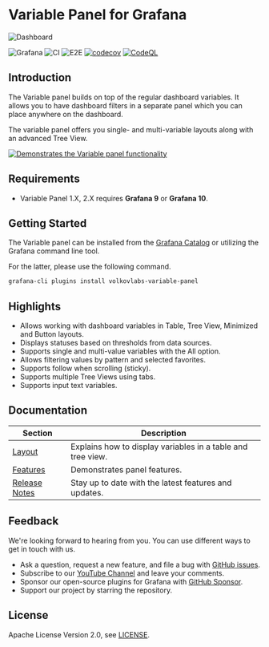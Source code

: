 # Variable Panel for Grafana

![Dashboard](https://github.com/VolkovLabs/volkovlabs-variable-panel/raw/main/src/img/dashboard.png)

![Grafana](https://img.shields.io/badge/Grafana-10.2-orange)
![CI](https://github.com/volkovlabs/volkovlabs-variable-panel/workflows/CI/badge.svg)
![E2E](https://github.com/volkovlabs/volkovlabs-variable-panel/workflows/E2E/badge.svg)
[![codecov](https://codecov.io/gh/VolkovLabs/volkovlabs-variable-panel/branch/main/graph/badge.svg)](https://codecov.io/gh/VolkovLabs/volkovlabs-variable-panel)
[![CodeQL](https://github.com/VolkovLabs/volkovlabs-variable-panel/actions/workflows/codeql-analysis.yml/badge.svg)](https://github.com/VolkovLabs/volkovlabs-variable-panel/actions/workflows/codeql-analysis.yml)

## Introduction

The Variable panel builds on top of the regular dashboard variables. It allows you to have dashboard filters in a separate panel which you can place anywhere on the dashboard.

The variable panel offers you single- and multi-variable layouts along with an advanced Tree View.

[![Demonstrates the Variable panel functionality](https://raw.githubusercontent.com/volkovlabs/volkovlabs-variable-panel/main/img/overview.png)](https://youtu.be/1ogv2jstrlI)

## Requirements

- Variable Panel 1.X, 2.X requires **Grafana 9** or **Grafana 10**.

## Getting Started

The Variable panel can be installed from the [Grafana Catalog](https://grafana.com/grafana/plugins/volkovlabs-variable-panel/) or utilizing the Grafana command line tool.

For the latter, please use the following command.

```bash
grafana-cli plugins install volkovlabs-variable-panel
```

## Highlights

- Allows working with dashboard variables in Table, Tree View, Minimized and Button layouts.
- Displays statuses based on thresholds from data sources.
- Supports single and multi-value variables with the All option.
- Allows filtering values by pattern and selected favorites.
- Supports follow when scrolling (sticky).
- Supports multiple Tree Views using tabs.
- Supports input text variables.

## Documentation

| Section                                                                           | Description                                                 |
| --------------------------------------------------------------------------------- | ----------------------------------------------------------- |
| [Layout](https://volkovlabs.io/plugins/volkovlabs-variable-panel/layout/)         | Explains how to display variables in a table and tree view. |
| [Features](https://volkovlabs.io/plugins/volkovlabs-variable-panel/features/)     | Demonstrates panel features.                                |
| [Release Notes](https://volkovlabs.io/plugins/volkovlabs-variable-panel/release/) | Stay up to date with the latest features and updates.       |

## Feedback

We're looking forward to hearing from you. You can use different ways to get in touch with us.

- Ask a question, request a new feature, and file a bug with [GitHub issues](https://github.com/volkovlabs/volkovlabs-variable-panel/issues/new/choose).
- Subscribe to our [YouTube Channel](https://www.youtube.com/@volkovlabs) and leave your comments.
- Sponsor our open-source plugins for Grafana with [GitHub Sponsor](https://github.com/sponsors/VolkovLabs).
- Support our project by starring the repository.

## License

Apache License Version 2.0, see [LICENSE](https://github.com/volkovlabs/volkovlabs-variable-panel/blob/main/LICENSE).
